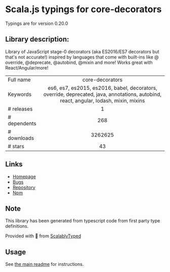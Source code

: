 
# Scala.js typings for core-decorators

Typings are for version 0.20.0

## Library description:
Library of JavaScript stage-0 decorators (aka ES2016/ES7 decorators but that's not accurate!) inspired by languages that come with built-ins like @​override, @​deprecate, @​autobind, @​mixin and more! Works great with React/Angular/more!

|                    |                 |
| ------------------ | :-------------: |
| Full name          | core-decorators |
| Keywords           | es6, es7, es2015, es2016, babel, decorators, override, deprecated, java, annotations, autobind, react, angular, lodash, mixin, mixins |
| # releases         | 1 |
| # dependents       | 268 |
| # downloads        | 3262625 |
| # stars            | 43 |

## Links
- [Homepage](https://github.com/jayphelps/core-decorators.js)
- [Bugs](https://github.com/jayphelps/core-decorators.js/issues)
- [Repository](https://github.com/jayphelps/core-decorators.js)
- [Npm](https://www.npmjs.com/package/core-decorators)
    


## Note
This library has been generated from typescript code from first party type definitions.

Provided with :purple_heart: from [ScalablyTyped](https://github.com/oyvindberg/ScalablyTyped)

## Usage
See [the main readme](../../readme.md) for instructions.


